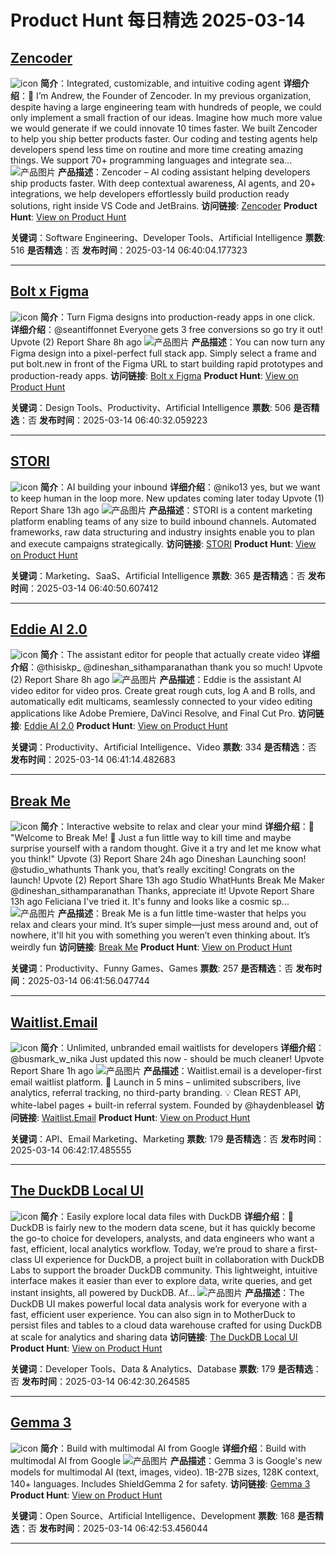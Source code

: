 # Product Hunt 每日精选 2025-03-14

## [Zencoder](https://www.producthunt.com/posts/zencoder)
![icon](https://ph-static.imgix.net/golden-kitty/2024/PHLogoDark.png?auto=compress&codec=mozjpeg&cs=strip&auto=format&w=40&h=40&fit=max&frame=1)
**简介**：Integrated, customizable, and intuitive coding agent
**详细介绍**：📌 I’m Andrew, the Founder of Zencoder. In my previous organization, despite having a large engineering team with hundreds of people, we could only implement a small fraction of our ideas. Imagine how much more value we would generate if we could innovate 10 times faster. We built Zencoder to help you ship better products faster. Our coding and testing agents help developers spend less time on routine and more time creating amazing things. We support 70+ programming languages and integrate sea...
![产品图片](https://ph-files.imgix.net/c79518eb-0b64-4e1a-aa3d-51bd2bd3ac9c.png?auto=format&fit=crop&frame=1&h=512&w=1024)
**产品描述**：Zencoder – AI coding assistant helping developers ship products faster. With deep contextual awareness, AI agents, and 20+ integrations, we help developers effortlessly build production ready solutions, right inside VS Code and JetBrains.
**访问链接**: [Zencoder](https://zencoder-community.slack.com/ssb/redirect)
**Product Hunt**: [View on Product Hunt](https://www.producthunt.com/posts/zencoder)

**关键词**：Software Engineering、Developer Tools、Artificial Intelligence
**票数**: 516
**是否精选**：否
**发布时间**：2025-03-14 06:40:04.177323

---
## [Bolt x Figma](https://www.producthunt.com/posts/bolt-x-figma)
![icon](https://ph-static.imgix.net/golden-kitty/2024/PHLogoDark.png?auto=compress&codec=mozjpeg&cs=strip&auto=format&w=40&h=40&fit=max&frame=1)
**简介**：Turn Figma designs into production-ready apps in one click.
**详细介绍**：@seantiffonnet Everyone gets 3 free conversions so go try it out! Upvote (2) Report Share 8h ago
![产品图片](https://ph-files.imgix.net/8d6b2e59-9d08-47c1-a42e-a5b573bfe9f5.png?auto=compress&codec=mozjpeg&cs=strip&auto=format&w=900&h=288&fit=crop&dpr=1)
**产品描述**：You can now turn any Figma design into a pixel-perfect full stack app. Simply select a frame and put bolt.new in front of the Figma URL to start building rapid prototypes and production-ready apps.
**访问链接**: [Bolt x Figma](https://bolt.new/?ref=producthunt)
**Product Hunt**: [View on Product Hunt](https://www.producthunt.com/posts/bolt-x-figma)

**关键词**：Design Tools、Productivity、Artificial Intelligence
**票数**: 506
**是否精选**：否
**发布时间**：2025-03-14 06:40:32.059223

---
## [STORI](https://www.producthunt.com/posts/stori-69db606b-ca59-4790-94bb-e64f3a37c993)
![icon](https://ph-static.imgix.net/golden-kitty/2024/PHLogoDark.png?auto=compress&codec=mozjpeg&cs=strip&auto=format&w=40&h=40&fit=max&frame=1)
**简介**：AI building your inbound
**详细介绍**：@niko13 yes, but we want to keep human in the loop more. New updates coming later today Upvote (1) Report Share 13h ago
![产品图片](https://ph-files.imgix.net/3e4db000-98fc-4e71-b67a-0fe8d73fac88.jpeg?auto=compress&codec=mozjpeg&cs=strip&auto=format&w=900&h=288&fit=crop&dpr=1)
**产品描述**：STORI is a content marketing platform enabling teams of any size to build inbound channels. Automated frameworks, raw data structuring and industry insights enable you to plan and execute campaigns strategically.
**访问链接**: [STORI](https://storiai.com/?ref=producthunt)
**Product Hunt**: [View on Product Hunt](https://www.producthunt.com/posts/stori-69db606b-ca59-4790-94bb-e64f3a37c993)

**关键词**：Marketing、SaaS、Artificial Intelligence
**票数**: 365
**是否精选**：否
**发布时间**：2025-03-14 06:40:50.607412

---
## [Eddie AI 2.0](https://www.producthunt.com/posts/eddie-ai-2-0)
![icon](https://ph-static.imgix.net/golden-kitty/2024/PHLogoDark.png?auto=compress&codec=mozjpeg&cs=strip&auto=format&w=40&h=40&fit=max&frame=1)
**简介**：The assistant editor for people that actually create video
**详细介绍**：@thisiskp_ @dineshan_sithamparanathan thank you so much! Upvote (2) Report Share 8h ago
![产品图片](https://ph-files.imgix.net/d6274e7c-324e-4728-817e-13c40e14492b.png?auto=compress&codec=mozjpeg&cs=strip&auto=format&w=900&h=288&fit=crop&dpr=1)
**产品描述**：Eddie is the assistant AI video editor for video pros. Create great rough cuts, log A and B rolls, and automatically edit multicams, seamlessly connected to your video editing applications like Adobe Premiere, DaVinci Resolve, and Final Cut Pro.
**访问链接**: [Eddie AI 2.0](https://www.heyeddie.ai/?ref=producthunt)
**Product Hunt**: [View on Product Hunt](https://www.producthunt.com/posts/eddie-ai-2-0)

**关键词**：Productivity、Artificial Intelligence、Video
**票数**: 334
**是否精选**：否
**发布时间**：2025-03-14 06:41:14.482683

---
## [Break Me](https://www.producthunt.com/posts/break-me)
![icon](https://ph-static.imgix.net/golden-kitty/2024/PHLogoDark.png?auto=compress&codec=mozjpeg&cs=strip&auto=format&w=40&h=40&fit=max&frame=1)
**简介**：Interactive website to relax and clear your mind
**详细介绍**：📌 "Welcome to Break Me! 🎉 Just a fun little way to kill time and maybe surprise yourself with a random thought. Give it a try and let me know what you think!" Upvote (3) Report Share 24h ago Dineshan Launching soon! @studio_whathunts Thank you, that’s really exciting! Congrats on the launch! Upvote (2) Report Share 13h ago Studio WhatHunts Break Me Maker @dineshan_sithamparanathan Thanks, appreciate it! Upvote Report Share 13h ago Feliciana I've tried it. It's funny and looks like a cosmic sp...
![产品图片](https://ph-files.imgix.net/023943dd-fcb5-4993-b321-55161c85ef0e.png?auto=format&fit=crop&frame=1&h=512&w=1024)
**产品描述**：Break Me is a fun little time-waster that helps you relax and clears your mind. It’s super simple—just mess around and, out of nowhere, it'll hit you with something you weren’t even thinking about. It’s weirdly fun
**访问链接**: [Break Me](https://breakme.vercel.app/?ref=producthunt)
**Product Hunt**: [View on Product Hunt](https://www.producthunt.com/posts/break-me)

**关键词**：Productivity、Funny Games、Games
**票数**: 257
**是否精选**：否
**发布时间**：2025-03-14 06:41:56.047744

---
## [Waitlist.Email](https://www.producthunt.com/posts/waitlist-email-2)
![icon](https://ph-static.imgix.net/golden-kitty/2024/PHLogoDark.png?auto=compress&codec=mozjpeg&cs=strip&auto=format&w=40&h=40&fit=max&frame=1)
**简介**：Unlimited, unbranded email waitlists for developers
**详细介绍**：@busmark_w_nika Just updated this now - should be much cleaner! Upvote Report Share 1h ago
![产品图片](https://ph-files.imgix.net/7512ba91-5f4e-491a-a0b8-1c52d2690370.png?auto=format&fit=crop&frame=1&h=512&w=1024)
**产品描述**：Waitlist.email is a developer-first email waitlist platform. 🚀 Launch in 5 mins – unlimited subscribers, live analytics, referral tracking, no third-party branding. 💡 Clean REST API, white-label pages + built-in referral system. Founded by @haydenbleasel
**访问链接**: [Waitlist.Email](https://www.waitlist.email/?ref=producthunt)
**Product Hunt**: [View on Product Hunt](https://www.producthunt.com/posts/waitlist-email-2)

**关键词**：API、Email Marketing、Marketing
**票数**: 179
**是否精选**：否
**发布时间**：2025-03-14 06:42:17.485555

---
## [The DuckDB Local UI](https://www.producthunt.com/posts/the-duckdb-local-ui)
![icon](https://ph-static.imgix.net/golden-kitty/2024/PHLogoDark.png?auto=compress&codec=mozjpeg&cs=strip&auto=format&w=40&h=40&fit=max&frame=1)
**简介**：Easily explore local data files with DuckDB
**详细介绍**：📌 DuckDB is fairly new to the modern data scene, but it has quickly become the go-to choice for developers, analysts, and data engineers who want a fast, efficient, local analytics workflow. Today, we’re proud to share a first-class UI experience for DuckDB, a project built in collaboration with DuckDB Labs to support the broader DuckDB community. This lightweight, intuitive interface makes it easier than ever to explore data, write queries, and get instant insights, all powered by DuckDB. Af...
![产品图片](https://ph-files.imgix.net/1e35ac56-d879-4a11-bd3e-6da461c63555.png?auto=compress&codec=mozjpeg&cs=strip&auto=format&w=900&h=288&fit=crop&dpr=1)
**产品描述**：The DuckDB UI makes powerful local data analysis work for everyone with a fast, efficient user experience. You can also sign in to MotherDuck to persist files and tables to a cloud data warehouse crafted for using DuckDB at scale for analytics and sharing data
**访问链接**: [The DuckDB Local UI](https://duckdb.org/2025/03/12/duckdb-ui?ref=producthunt)
**Product Hunt**: [View on Product Hunt](https://www.producthunt.com/posts/the-duckdb-local-ui)

**关键词**：Developer Tools、Data & Analytics、Database
**票数**: 179
**是否精选**：否
**发布时间**：2025-03-14 06:42:30.264585

---
## [Gemma 3](https://www.producthunt.com/posts/gemma-3)
![icon](https://ph-static.imgix.net/golden-kitty/2024/PHLogoDark.png?auto=compress&codec=mozjpeg&cs=strip&auto=format&w=40&h=40&fit=max&frame=1)
**简介**：Build with multimodal AI from Google
**详细介绍**：Build with multimodal AI from Google
![产品图片](https://ph-files.imgix.net/542b9b02-d4d1-4715-8e10-e5526a76689e.jpeg?auto=compress&codec=mozjpeg&cs=strip&auto=format&w=900&h=288&fit=crop&dpr=1)
**产品描述**：Gemma 3 is Google's new models for multimodal AI (text, images, video). 1B-27B sizes, 128K context, 140+ languages. Includes ShieldGemma 2 for safety.
**访问链接**: [Gemma 3](https://ai.google.dev/gemma?ref=producthunt&hl=zh-cn)
**Product Hunt**: [View on Product Hunt](https://www.producthunt.com/posts/gemma-3)

**关键词**：Open Source、Artificial Intelligence、Development
**票数**: 168
**是否精选**：否
**发布时间**：2025-03-14 06:42:53.456044

---
